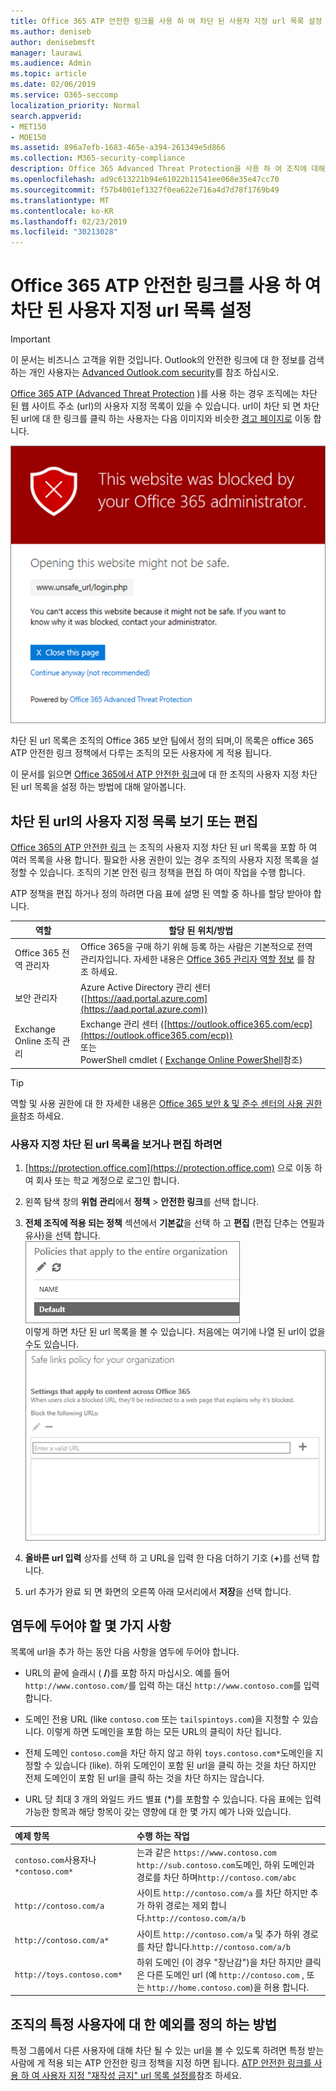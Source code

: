 ```yaml
---
title: Office 365 ATP 안전한 링크를 사용 하 여 차단 된 사용자 지정 url 목록 설정
ms.author: deniseb
author: denisebmsft
manager: laurawi
ms.audience: Admin
ms.topic: article
ms.date: 02/06/2019
ms.service: O365-seccomp
localization_priority: Normal
search.appverid:
- MET150
- MOE150
ms.assetid: 896a7efb-1683-465e-a394-261349e5d866
ms.collection: M365-security-compliance
description: Office 365 Advanced Threat Protection을 사용 하 여 조직에 대해 차단 된 url 목록을 설정 하는 방법을 알아봅니다. 차단 된 url은 ATP 안전한 링크 정책에 따라 전자 메일 메시지 및 Office 문서에 적용 됩니다.
ms.openlocfilehash: ad9c613221b94e61022b11541ee068e35e47cc70
ms.sourcegitcommit: f57b4001ef1327f0ea622e716a4d7d78f1769b49
ms.translationtype: MT
ms.contentlocale: ko-KR
ms.lasthandoff: 02/23/2019
ms.locfileid: "30213028"
---
```

# <a name="set-up-a-custom-blocked-urls-list-using-office-365-atp-safe-links"></a>Office 365 ATP 안전한 링크를 사용 하 여 차단 된 사용자 지정 url 목록 설정

> [!IMPORTANT]
> 이 문서는 비즈니스 고객을 위한 것입니다. Outlook의 안전한 링크에 대 한 정보를 검색 하는 개인 사용자는 [Advanced Outlook.com security](https://support.office.com/article/advanced-outlook-com-security-for-office-365-subscribers-882d2243-eab9-4545-a58a-b36fee4a46e2)를 참조 하십시오.

[Office 365 ATP (Advanced Threat Protection](office-365-atp.md) )를 사용 하는 경우 조직에는 차단 된 웹 사이트 주소 (url)의 사용자 지정 목록이 있을 수 있습니다. url이 차단 되 면 차단 된 url에 대 한 링크를 클릭 하는 사용자는 다음 이미지와 비슷한 [경고 페이지로](atp-safe-links-warning-pages.md) 이동 합니다. 
  
![이 사이트는 차단 됨](media/6b4bda2d-a1e6-419e-8b10-588e83c3af3f.png)
  
차단 된 url 목록은 조직의 Office 365 보안 팀에서 정의 되며,이 목록은 office 365 ATP 안전한 링크 정책에서 다루는 조직의 모든 사용자에 게 적용 됩니다. 
  
이 문서를 읽으면 [Office 365에서 ATP 안전한 링크](atp-safe-links.md)에 대 한 조직의 사용자 지정 차단 된 url 목록을 설정 하는 방법에 대해 알아봅니다.
  
## <a name="view-or-edit-a-custom-list-of-blocked-urls"></a>차단 된 url의 사용자 지정 목록 보기 또는 편집

[Office 365의 ATP 안전한 링크](atp-safe-links.md) 는 조직의 사용자 지정 차단 된 url 목록을 포함 하 여 여러 목록을 사용 합니다. 필요한 사용 권한이 있는 경우 조직의 사용자 지정 목록을 설정할 수 있습니다. 조직의 기본 안전 링크 정책을 편집 하 여이 작업을 수행 합니다.

ATP 정책을 편집 하거나 정의 하려면 다음 표에 설명 된 역할 중 하나를 할당 받아야 합니다. 

|역할  |할당 된 위치/방법  |
|---------|---------|
|Office 365 전역 관리자 |Office 365을 구매 하기 위해 등록 하는 사람은 기본적으로 전역 관리자입니다. 자세한 내용은 [Office 365 관리자 역할 정보](https://docs.microsoft.com/office365/admin/add-users/about-admin-roles) 를 참조 하세요.         |
|보안 관리자 |Azure Active Directory 관리 센터 ([https://aad.portal.azure.com](https://aad.portal.azure.com))|
|Exchange Online 조직 관리 |Exchange 관리 센터 ([https://outlook.office365.com/ecp](https://outlook.office365.com/ecp)) <br>또는 <br>  PowerShell cmdlet ( [Exchange Online PowerShell](https://docs.microsoft.com/powershell/exchange/exchange-online/exchange-online-powershell?view=exchange-ps)참조) |

> [!TIP]
> 역할 및 사용 권한에 대 한 자세한 내용은 [Office 365 보안 &amp; 및 준수 센터의 사용 권한을](permissions-in-the-security-and-compliance-center.md)참조 하세요.

### <a name="to-view-or-edit-a-custom-blocked-urls-list"></a>사용자 지정 차단 된 url 목록을 보거나 편집 하려면
  
1. [https://protection.office.com](https://protection.office.com) 으로 이동 하 여 회사 또는 학교 계정으로 로그인 합니다. 
    
2. 왼쪽 탐색 창의 **위협 관리**에서 **정책** \> **안전한 링크**를 선택 합니다.
    
3. **전체 조직에 적용 되는 정책** 섹션에서 **기본값**을 선택 하 고 **편집** (편집 단추는 연필과 유사)을 선택 합니다.<br/>![안전한 링크 보호에 대 한 기본 정책을 편집 하려면 편집을 클릭 합니다.](media/d08f9615-d947-4033-813a-d310ec2c8cca.png)<br/>이렇게 하면 차단 된 url 목록을 볼 수 있습니다. 처음에는 여기에 나열 된 url이 없을 수도 있습니다.<br/>![기본 안전 링크 정책의 차단 된 url 목록](media/575e1449-6191-40ac-b626-030a2fd3fb11.png)
  
4. **올바른 url 입력** 상자를 선택 하 고 URL을 입력 한 다음 더하기 기호 (**+**)를 선택 합니다. 

5. url 추가가 완료 되 면 화면의 오른쪽 아래 모서리에서 **저장**을 선택 합니다.
    
## <a name="a-few-things-to-keep-in-mind"></a>염두에 두어야 할 몇 가지 사항

목록에 url을 추가 하는 동안 다음 사항을 염두에 두어야 합니다. 

- URL의 끝에 슬래시 ( **/**)를 포함 하지 마십시오. 예를 들어 `http://www.contoso.com/`를 입력 하는 대신 `http://www.contoso.com`를 입력 합니다.
    
- 도메인 전용 URL (like `contoso.com` 또는 `tailspintoys.com`)을 지정할 수 있습니다. 이렇게 하면 도메인을 포함 하는 모든 URL의 클릭이 차단 됩니다.

- 전체 도메인 `contoso.com`을 차단 하지 않고 하위 `toys.contoso.com*`도메인을 지정할 수 있습니다 (like). 하위 도메인이 포함 된 url을 클릭 하는 것을 차단 하지만 전체 도메인이 포함 된 url을 클릭 하는 것을 차단 하지는 않습니다.  
    
- URL 당 최대 3 개의 와일드 카드 별표 (\*)를 포함할 수 있습니다. 다음 표에는 입력 가능한 항목과 해당 항목이 갖는 영향에 대 한 몇 가지 예가 나와 있습니다.
    
|**예제 항목**|**수행 하는 작업**|
|:-----|:-----|
|`contoso.com`사용자나`*contoso.com*`  <br/> |는과 같은 `https://www.contoso.com` `http://sub.contoso.com`도메인, 하위 도메인과 경로를 차단 하며`http://contoso.com/abc`  <br/> |
|`http://contoso.com/a`  <br/> |사이트 `http://contoso.com/a` 를 차단 하지만 추가 하위 경로는 제외 합니다.`http://contoso.com/a/b`  <br/> |
|`http://contoso.com/a*`  <br/> |사이트 `http://contoso.com/a` 및 추가 하위 경로를 차단 합니다.`http://contoso.com/a/b`  <br/> |
|`http://toys.contoso.com*`  <br/> |하위 도메인 (이 경우 "장난감")을 차단 하지만 클릭은 다른 도메인 url (예 `http://contoso.com` , 또는 `http://home.contoso.com`)을 허용 합니다.  <br/> |
   

## <a name="how-to-define-exceptions-for-certain-users-in-an-organization"></a>조직의 특정 사용자에 대 한 예외를 정의 하는 방법

특정 그룹에서 다른 사용자에 대해 차단 될 수 있는 url을 볼 수 있도록 하려면 특정 받는 사람에 게 적용 되는 ATP 안전한 링크 정책을 지정 하면 됩니다. [ATP 안전한 링크를 사용 하 여 사용자 지정 "재작성 금지" url 목록 설정를](set-up-a-custom-do-not-rewrite-urls-list-with-atp.md)참조 하세요.
  

